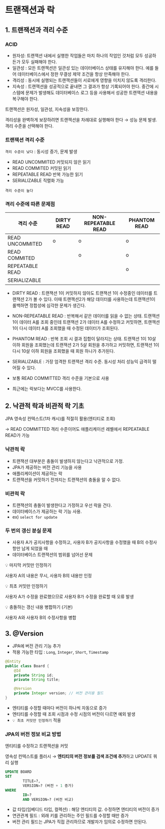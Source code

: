 # 트랜잭션과 락

## 1. 트랜잭션과 격리 수준

### ACID

- 원자성: 트랜잭션 내에서 실행한 작업들은 마치 하나의 작업인 것처럼 모두 성공하든가 모두 실패해야 한다.
- 일관성 : 모든 트랜잭션은 일관성 있는 데이터베이스 상태를 유지해야 한다. 예를 들어 데이터베이스에서 정한 무결성 제약 조건을 항상 만족해야 한다.
- 격리성 : 동시에 실행되는 트랜잭션들이 서로에게 영향을 미치지 않도록 격리한다.
- 지속성 : 트랜잭션을 성공적으로 끝내면 그 결과가 항상 기록되어야 한다. 중간에 시스템에 문제가 발생해도 데이터베이스 로그 등을 사용해서 성공한 트랜잭션 내용을 복구해야 한다.

트랜잭션은 원자성, 일관성, 지속성을 보장한다.

격리성을 완벽하게 보장하려면 트랜잭션을 차례대로 실행해야 한다 → 성능 문제 발생. 격리 수준을 선택해야 한다.

### 트랜잭션 격리 수준

`격리 수준이 낮다` : 동시성 증가, 문제 발생

- READ UNCOMMITED 커밋되지 않은 읽기
- READ COMMITED 커밋된 읽기
- REPEATABLE READ 반복 가능한 읽기
- SERIALIZABLE 직렬화 가능

`격리 수준이 높다`

### 격리 수준에 따른 문제점

| 격리 수준       | DIRTY READ | NON-REPEATABLE READ | PHANTOM READ |
| --------------- | ---------- | ------------------- | ------------ |
| READ UNCOMMITED | o          | o                   | o            |
| READ COMMITED   |            | o                   | o            |
| REPEATABLE READ |            |                     | o            |
| SERIALIZABLE    |            |                     |              |

- DIRTY READ : 트랜잭션 1이 커밋하지 않아도 트랜잭션 1이 수정중인 데이터를 트랜잭션 2가 볼 수 있다. 이때 트랜잭션2가 해당 데이터를 사용하는데 트랜잭션1이 롤백하면 정합성에 심각한 문제가 생긴다.
- NON-REPEATABLE READ : 반복해서 같은 데이터를 읽을 수 없는 상태. 트랜잭션 1이 데이터 A를 조회 중인데 트랜잭션 2가 데이터 A를 수정하고 커밋하면, 트랜잭션1이 다시 데이터 A를 조회했을 때 수정된 데이터가 조회된다.
- PHANTOM READ : 반복 조회 시 결과 집합이 달라지는 상태. 트랜잭션 1이 10살 이하 회원을 조회했는데 트랜잭션 2가 5살 회원을 추가하고 커밋하면, 트랜잭션 1이 다시 10살 이하 회원을 조회했을 때 회원 하나가 추가된다.
- SERIALIZABLE : 가장 엄격한 트랜잭션 격리 수준. 동시성 처리 성능익 급격히 떨어질 수 있다.

- 보통 READ COMMITTED 격리 수준을 기본으로 사용
- 최근에는 락보다는 MVCC를 사용한다.

## 2. 낙관적 락과 비관적 락 기초

JPA 영속성 컨텍스트(1차 캐시)를 적절히 활용(엔티티로 조회)

→ READ COMMITTED 격리 수준이어도 애플리케이션 레벨에서 REPEATABLE READ가 가능

### 낙관적 락

- 트랜잭션 대부분은 충돌이 발생하지 않는다고 낙관적으로 가정.
- JPA가 제공하는 버전 관리 기능을 사용
- 애플리케이션이 제공하는 락
- 트랜잭션을 커밋하기 전까지는 트랜잭션의 충돌을 알 수 없다.

### 비관적 락

- 트랜잭션의 충돌이 발생한다고 가정하고 우선 락을 건다.
- 데이터베이스가 제공하는 락 기능 사용.
- ex) `select for update`

### 두 번의 갱신 분실 문제

- 사용자 A가 공지사항을 수정하고, 사용자 B가 공지사항을 수정했을 때 B의 수정사항만 남게 되었을 때
- 데이터베이스 트랜잭션의 범위를 넘어선 문제

<aside>
💡 마지막 커밋만 인정하기

사용자 A의 내용은 무시, 사용자 B의 내용만 인정

</aside>

<aside>
💡 최초 커밋만 인정하기

사용자 A가 수정을 완료했으므로 사용자 B가 수정을 완료할 때 오류 발생

</aside>

<aside>
💡 충돌하는 갱신 내용 병합하기 (기본)

사용자 A와 사용자 B의 수정사항을 병합

</aside>

## 3. @Version

- JPA에 버전 관리 기능 추가
- 적용 가능한 타입 : `Long`, `Integer`, `Short`, `Timestamp`

```java
@Entity
public class Board {
	@Id
	private String id;
	private String title;

	@Version
	private Integer version; // 버전 관리용 필드
}
```

- 엔티티를 수정할 때마다 버전이 하나씩 자동으로 증가
- 엔티티를 수정할 때 조회 시점과 수정 시점의 버전이 다르면 예외 발생
- `💡 최초 커밋만 인정하기` 적용

### JPA의 버전 정보 비교 방법

엔티티를 수정하고 트랜잭션을 커밋

영속성 컨텍스트를 플러시 → **엔티티의 버전 정보를 검색 조건에 추가**하고 UPDATE 쿼리 실행

```sql
UPDATE BOARD
SET
		TITLE=?,
		VERSION=? (버전 + 1 증가)
WHERE
		ID=?
		AND VERSION=? (버전 비교)
```

- 값 타입(임베디드 타입, 컬렉션) : 해당 엔티티의 값. 수정하면 엔티티의 버전이 증가
- 연관관계 필드 : 외래 키를 관리하는 주인 필드를 수정할 때만 증가
- 버전 관리 필드는 JPA가 직접 관리하므로 개발자가 임의로 수정하면 안된다.
